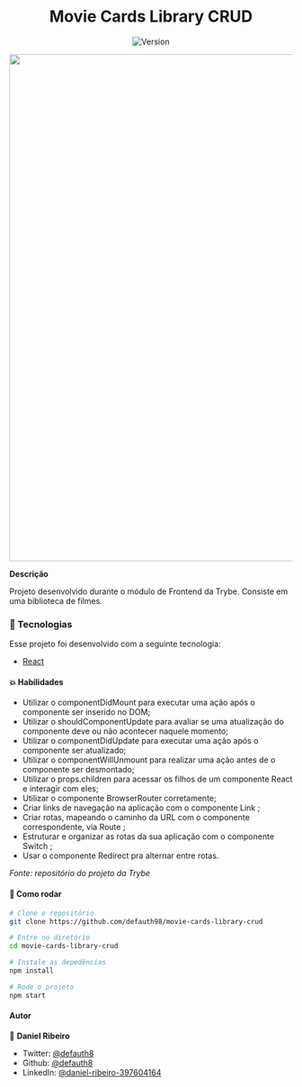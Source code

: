 <h1 align="center">Movie Cards Library CRUD</h1>
<p align="center">
  <img alt="Version" src="https://img.shields.io/badge/version-0.1.0-blue.svg?cacheSeconds=2592000" />
  <a href="https://twitter.com/defauth8" target="_blank">
  </a>
</p>

<p align="center">
  <img src="./.github/movie-crud.gif" align="center" width="900rem"/>
</p>

**Descrição**

Projeto desenvolvido durante o módulo de Frontend da Trybe. Consiste em uma biblioteca de filmes.

### :nut_and_bolt: Tecnologias

Esse projeto foi desenvolvido com a seguinte tecnologia:

- [React][reactjs]

[reactjs]: https://reactjs.org

#### :boom: Habilidades

* Utilizar o componentDidMount para executar uma ação após o componente ser inserido no DOM;
* Utilizar o shouldComponentUpdate para avaliar se uma atualização do componente deve ou não acontecer naquele momento;
* Utilizar o componentDidUpdate para executar uma ação após o componente ser atualizado;
* Utilizar o componentWillUnmount para realizar uma ação antes de o componente ser desmontado;
* Utilizar o props.children para acessar os filhos de um componente React e interagir com eles;
* Utilizar o componente BrowserRouter corretamente;
* Criar links de navegação na aplicação com o componente Link ;
* Criar rotas, mapeando o caminho da URL com o componente correspondente, via Route ;
* Estruturar e organizar as rotas da sua aplicação com o componente Switch ;
* Usar o componente Redirect pra alternar entre rotas.

_Fonte: repositório do projeto da Trybe_

#### :thinking: Como rodar

```bash
# Clone o repositório
git clone https://github.com/defauth98/movie-cards-library-crud

# Entre no diretório
cd movie-cards-library-crud

# Instale as depedências
npm install

# Rode o projeto
npm start
```

#### Autor

👤 **Daniel Ribeiro**

- Twitter: [@defauth8](https://twitter.com/defauth8)
- Github: [@defauth8](https://github.com/defauth98)
- LinkedIn: [@daniel-ribeiro-397604164](https://linkedin.com/in/daniel-ribeiro-397604164)
